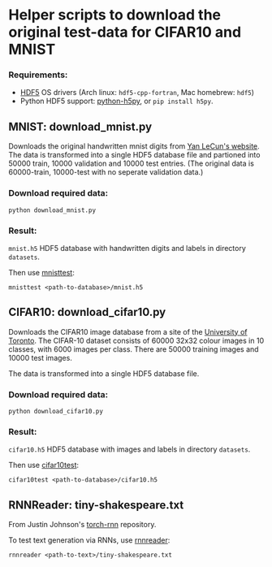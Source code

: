 # Helper scripts to download the original test-data for CIFAR10 and MNIST

###  Requirements:
* [HDF5](https://support.hdfgroup.org/HDF5/) OS drivers (Arch linux: ```hdf5-cpp-fortran```, Mac homebrew: ```hdf5```)
* Python HDF5 support: [python-h5py](http://docs.h5py.org/en/latest/index.html), or ```pip install h5py```.

## MNIST: download_mnist.py
Downloads the original handwritten mnist digits from [Yan LeCun's website](http://yann.lecun.com/exdb/mnist/).
The data is transformed into a single HDF5 database file and partioned into 50000 train, 10000 validation and 10000 test entries. (The original data is 60000-train, 10000-test with no seperate validation data.)

###  Download required data:
```
python download_mnist.py
```

###  Result:
```mnist.h5``` HDF5 database with handwritten digits and labels in directory ```datasets```.

Then use [mnisttest](../cpmnist/):
```
mnisttest <path-to-database>/mnist.h5
```

## CIFAR10: download_cifar10.py
Downloads the CIFAR10 image database from a site of the [University of Toronto](http://www.cs.toronto.edu/~kriz/cifar.html). The CIFAR-10 dataset consists of 60000 32x32 colour images in 10 classes, with 6000 images per class. There are 50000 training images and 10000 test images.

The data is transformed into a single HDF5 database file.

###  Download required data:
```
python download_cifar10.py
```

###  Result:
```cifar10.h5``` HDF5 database with images and labels in directory ```datasets```.

Then use [cifar10test](../cpcifar10/):
```
cifar10test <path-to-database>/cifar10.h5
```

## RNNReader: tiny-shakespeare.txt
From Justin Johnson's [torch-rnn](https://github.com/jcjohnson/torch-rnn/blob/master/data/tiny-shakespeare.txt) repository.

To test text generation via RNNs, use [rnnreader](../rnnreader):
```
rnnreader <path-to-text>/tiny-shakespeare.txt
```
